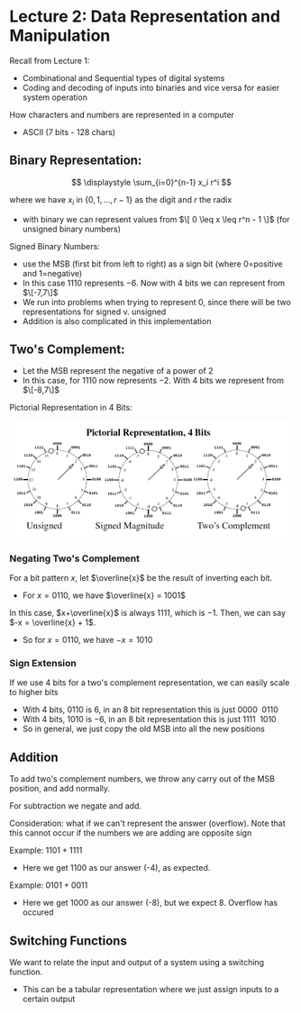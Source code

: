 # Lecture 2: Data Representation and Manipulation

Recall from Lecture 1:
- Combinational and Sequential types of digital systems
- Coding and decoding of inputs into binaries and vice versa for easier system operation

How characters and numbers are represented in a computer
- ASCII (7 bits - 128 chars)

## Binary Representation:

$$ \displaystyle \sum_{i=0}^{n-1} x_i r^i $$

where we have $x_i$ in $\{0,1,\dots,r-1\}$ as the digit and $r$ the radix
- with binary we can represent values from $\[ 0 \leq x \leq r^n - 1 \]$ (for unsigned
  binary numbers)

Signed Binary Numbers:
- use the MSB (first bit from left to right) as a sign bit (where 0=positive and
  1=negative)
- In this case $1110$ represents $-6$. Now with 4 bits we can represent from $\[-7,7\]$
- We run into problems when trying to represent 0, since there will be two
  representations for signed v. unsigned
- Addition is also complicated in this implementation

## Two's Complement:
- Let the MSB represent the negative of a power of 2
- In this case, for $1110$ now represents $-2$. With 4 bits we represent from $\[-8,7\]$

Pictorial Representation in 4 Bits:

![pictorial](img/lec2_1.png)

### Negating Two's Complement

For a bit pattern $x$, let $\overline{x}$ be the result of inverting each bit. 
- For $x=0110$, we have $\overline{x} = 1001$

In this case, $x+\overline{x}$ is always $1111$, which is $-1$. Then, we can say $-x =
\overline{x} + 1$.
- So for $x=0110$, we have $-x = 1010$

### Sign Extension

If we use 4 bits for a two's complement representation, we can easily scale to higher
bits
- With 4 bits, $0110$ is $6$, in an 8 bit representation this is just $0000 \enspace 0110$
- With 4 bits, $1010$ is $-6$, in an 8 bit representation this is just $1111 \enspace 1010$
- So in general, we just copy the old MSB into all the new positions

## Addition

To add two's complement numbers, we throw any carry out of the MSB position, and add
normally. 

For subtraction we negate and add.

Consideration: what if we can't represent the answer (overflow). Note that this cannot
occur if the numbers we are adding are opposite sign

Example: $1101 + 1111$
- Here we get $1100$ as our answer (-4), as expected.

Example: $0101 + 0011$
- Here we get $1000$ as our answer (-8), but we expect 8. Overflow has occured

## Switching Functions

We want to relate the input and output of a system using a switching function.
- This can be a tabular representation where we just assign inputs to a certain output


